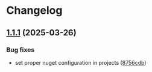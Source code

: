 # Changelog

## [1.1.1](https://github.com/atc-net/atc-xaml-toolkit/compare/Atc.XamlToolkit.Avalonia@v1.1.0...Atc.XamlToolkit.Avalonia@v1.1.1) (2025-03-26)


### Bug fixes

* set proper nuget configuration in projects ([8756cdb](https://github.com/atc-net/atc-xaml-toolkit/commit/8756cdbd7768b92735a856df4e7e24c471c34c19))
